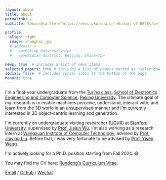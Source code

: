 ```yaml
---
layout: about
title: about
permalink: /
subtitle: Senior@<a href='https://eecs.pku.edu.cn'>School of EECS</a>, <a href='https://www.pku.edu.cn'>Peking University</a>

profile:
  align: right
  image: shanghai.jpg
  # address: >
  #   <p>Peking University</p>
  #   <p>Haidian district, Beijing, China</p>

news: true  # includes a list of news items
selected_papers: true # includes a list of papers marked as "selected={true}"
social: false  # includes social icons at the bottom of the page
honors: true
---
```

I'm a final-year undergraduate from the [Turing class](https://cfcs.pku.edu.cn/english/research/turing_program/introduction1/index.htm), [School of Electronics Engineering and Computer Science](https://eecs.pku.edu.cn/), [Peking University](https://www.pku.edu.cn/). The ultimate goal of my research is to enable machines perceive, understand, interact with, and learn from the 3D world in an unsupervised manner and I'm currently interested in 3D object-centric learning and generation.

I'm currently an undergraduate visiting researcher ([UGVR](https://engineering.stanford.edu/students-academics/programs/global-engineering-programs/chinese-ugvr)) at [Stanford University](https://www.stanford.edu/), supervised by [Prof. Jiajun Wu](https://jiajunwu.com/). I'm also working as a research intern at [Wangxuan Institute of Computer Technology](https://www.icst.pku.edu.cn/), advised by [Prof. Jiaying Liu](http://39.96.165.147/people/liujiaying.html).  Before that, I was very fortunate to be advised by [Prof. Yisen Wang](https://yisenwang.github.io/).

I'm actively looking for a Ph.D. position starting from Fall 2024. :smile:

You may find my CV here: [Rundong's Curriculum Vitae](../assets/pdf/Curriculum_Vitae.pdf).

[Email](mailto:rundong_luo@stu.pku.edu.cn) / [Github](https://github.com/Red-Fairy) / [Wechat](../assets/img/wechat.jpg)

<!-- [Hits](https://hits.seeyoufarm.com/api/count/incr/badge.svg?url=https%3A%2F%2Fred-fairy.github.io&count_bg=%2379C83D&title_bg=%23555555&icon=&icon_color=%23E7E7E7&title=hits&edge_flat=false)](https://hits.seeyoufarm.com) -->